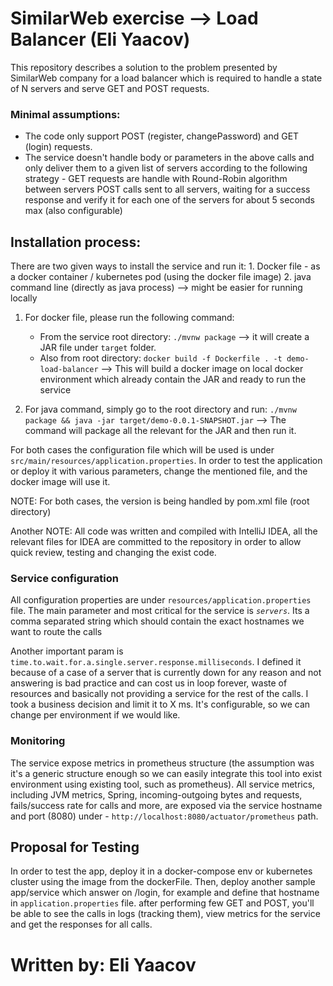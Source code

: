 # SimilarWeb exercise --> Load Balancer (Eli Yaacov)

This repository describes a solution to the problem presented by SimilarWeb company for 
a load balancer which is required to handle a state of N servers and serve GET and POST requests.

### Minimal assumptions:
 - The code only support POST (register, changePassword) and GET (login) requests.
 - The service doesn't handle body or parameters in the above calls and only deliver them 
 to a given list of servers according to the following strategy - 
 GET requests are handle with Round-Robin algorithm between servers 
 POST calls sent to all servers, waiting for a success response 
 and verify it for each one of the servers for about 5 seconds max (also configurable)
 
 
## Installation process:
There are two given ways to install the service and run it:
    1. Docker file - as a docker container / kubernetes pod (using the docker file image)
    2. java command line (directly as java process) --> might be easier for running locally
    
1. For docker file, please run the following command:
    - From the service root directory: `./mvnw package` --> 
    it will create a JAR file under `target` folder.
    - Also from root directory: `docker build -f Dockerfile . -t demo-load-balancer` --> 
    This will build a docker image on local docker environment which already contain the JAR and ready to run the service
    
2. For java command, simply go to the root directory and run:
    `./mvnw package && java -jar target/demo-0.0.1-SNAPSHOT.jar` --> The command will 
    package all the relevant for the JAR and then run it. 
    
For both cases the configuration file which will be used is under `src/main/resources/application.properties`.
In order to test the application or deploy it with various parameters, change the mentioned file, and the 
docker image will use it. 

NOTE: For both cases, the version is being handled by pom.xml file (root directory)

Another NOTE: All code was written and compiled with IntelliJ IDEA, all the relevant files for IDEA are 
committed to the repository in order to allow quick review, testing and changing the exist code.    


### Service configuration
All configuration properties are under `resources/application.properties` file.
The main parameter and most critical for the service is *`servers`*. 
Its a comma separated string which should contain the exact hostnames we want to route the calls

Another important param is `time.to.wait.for.a.single.server.response.milliseconds`. 
I defined it because of a case of a server that is currently down for any reason and not answering 
is bad practice and can cost us in loop forever, waste of resources and basically not providing 
a service for the rest of the calls. I took a business decision and limit it to X ms. It's configurable, 
so we can change per environment if we would like.
   
   
### Monitoring
The service expose metrics in prometheus structure 
(the assumption was it's a generic structure enough so we can easily integrate this tool into exist environment
using existing tool, such as prometheus).
All service metrics, including JVM metrics, Spring, incoming-outgoing bytes and requests, 
fails/success rate for calls and more, are exposed via the service hostname and port (8080)
under - `http://localhost:8080/actuator/prometheus` path.

## Proposal for Testing
In order to test the app, deploy it in a docker-compose env or kubernetes cluster using the 
image from the dockerFile. Then, deploy another sample app/service which answer on /login, 
for example and define that hostname in `application.properties` file. after performing few 
GET and POST, you'll be able to see the calls in logs (tracking them), view metrics for the service 
and get the responses for all calls.


# Written by: Eli Yaacov   
